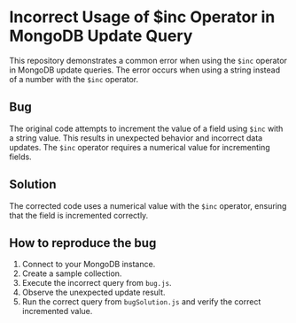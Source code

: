 # Incorrect Usage of $inc Operator in MongoDB Update Query

This repository demonstrates a common error when using the `$inc` operator in MongoDB update queries. The error occurs when using a string instead of a number with the `$inc` operator.

## Bug
The original code attempts to increment the value of a field using `$inc` with a string value. This results in unexpected behavior and incorrect data updates. The `$inc` operator requires a numerical value for incrementing fields.

## Solution
The corrected code uses a numerical value with the `$inc` operator, ensuring that the field is incremented correctly.

## How to reproduce the bug
1. Connect to your MongoDB instance.
2. Create a sample collection.
3. Execute the incorrect query from `bug.js`.
4. Observe the unexpected update result.
5. Run the correct query from `bugSolution.js` and verify the correct incremented value.
